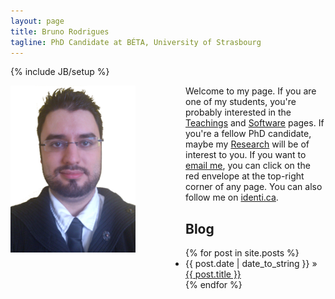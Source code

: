 ```yaml
---
layout: page
title: Bruno Rodrigues
tagline: PhD Candidate at BÉTA, University of Strasbourg
---
```

{% include JB/setup %}

<div style="float: left;margin: 0px 80px 50px 0px">
    <img src="/assets/images/profile.png" width="200" height="267"/>
</div>

Welcome to my page.
If you are one of my students, you're probably interested in the [Teachings](/pages/Teachings.html) and [Software](/pages/software.html) pages. If you're a fellow PhD candidate, maybe my [Research](/pages/Research.html) will be of interest to you. If you want to [email me](mailto:brodrigues@unistra.fr), you can click on the red envelope at the top-right corner of any page. You can also follow me on [identi.ca](https://www.identi.ca/brodrigues).

  
## Blog

<ul class="posts">
  {% for post in site.posts %}
    <li><span>{{ post.date | date_to_string }}</span> &raquo; <a href="{{ BASE_PATH }}{{ post.url }}">{{ post.title }}</a></li>
  {% endfor %}
</ul>


